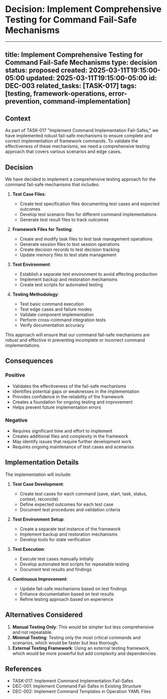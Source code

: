 # Decision: Implement Comprehensive Testing for Command Fail-Safe Mechanisms
---
title: Implement Comprehensive Testing for Command Fail-Safe Mechanisms
type: decision
status: proposed
created: 2025-03-11T19:15:00-05:00
updated: 2025-03-11T19:15:00-05:00
id: DEC-003
related_tasks: [TASK-017]
tags: [testing, framework-operations, error-prevention, command-implementation]
---

## Context
As part of TASK-017 "Implement Command Implementation Fail-Safes," we have implemented robust fail-safe mechanisms to ensure complete and correct implementation of framework commands. To validate the effectiveness of these mechanisms, we need a comprehensive testing approach that covers various scenarios and edge cases.

## Decision
We have decided to implement a comprehensive testing approach for the command fail-safe mechanisms that includes:

1. **Test Case Files**:
   - Create test specification files documenting test cases and expected outcomes
   - Develop test scenario files for different command implementations
   - Generate test result files to track outcomes

2. **Framework Files for Testing**:
   - Create and modify task files to test task management operations
   - Generate session files to test session operations
   - Create decision records to test decision tracking
   - Update memory files to test state management

3. **Test Environment**:
   - Establish a separate test environment to avoid affecting production
   - Implement backup and restoration mechanisms
   - Create test scripts for automated testing

4. **Testing Methodology**:
   - Test basic command execution
   - Test edge cases and failure modes
   - Validate component implementation
   - Perform cross-command integration tests
   - Verify documentation accuracy

This approach will ensure that our command fail-safe mechanisms are robust and effective in preventing incomplete or incorrect command implementations.

## Consequences

### Positive
- Validates the effectiveness of the fail-safe mechanisms
- Identifies potential gaps or weaknesses in the implementation
- Provides confidence in the reliability of the framework
- Creates a foundation for ongoing testing and improvement
- Helps prevent future implementation errors

### Negative
- Requires significant time and effort to implement
- Creates additional files and complexity in the framework
- May identify issues that require further development work
- Requires ongoing maintenance of test cases and scenarios

## Implementation Details
The implementation will include:

1. **Test Case Development**:
   - Create test cases for each command (save, start, task, status, context, reconcile)
   - Define expected outcomes for each test case
   - Document test procedures and validation criteria

2. **Test Environment Setup**:
   - Create a separate test instance of the framework
   - Implement backup and restoration mechanisms
   - Develop tools for state verification

3. **Test Execution**:
   - Execute test cases manually initially
   - Develop automated test scripts for repeatable testing
   - Document test results and findings

4. **Continuous Improvement**:
   - Update fail-safe mechanisms based on test findings
   - Enhance documentation based on test results
   - Refine testing approach based on experience

## Alternatives Considered
1. **Manual Testing Only**: This would be simpler but less comprehensive and not repeatable.
2. **Minimal Testing**: Testing only the most critical commands and scenarios, which would be faster but less thorough.
3. **External Testing Framework**: Using an external testing framework, which would be more powerful but add complexity and dependencies.

## References
- TASK-017: Implement Command Implementation Fail-Safes
- DEC-001: Implement Command Fail-Safes in Existing Structure
- DEC-002: Implement Command Templates in Operation YAML Files 